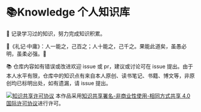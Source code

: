 # 📚Knowledge 个人知识库

📌 记录学习过的知识，努力完成知识积累。

🎊《礼记·中庸》：人一能之，己百之；人十能之，己千之。果能此道矣，虽愚必明，虽柔必强。🎊

📚 仓库内容如有错误或改进欢迎 issue 或 pr，建议或讨论可在 issue 提出。由于本人水平有限，仓库中的知识点有来自本人原创、读书笔记、书籍、博文等，非原创均已标明出处，如有遗漏，请 issue 提出。

[![知识共享许可协议](https://i.creativecommons.org/l/by-nc-sa/4.0/88x31.png)](https://creativecommons.org/licenses/by-nc-sa/4.0/)
本作品采用[知识共享署名-非商业性使用-相同方式共享 4.0 国际许可协议](https://creativecommons.org/licenses/by-nc-sa/4.0/)进行许可。

